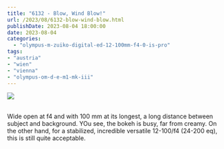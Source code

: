 ```yaml
---
title: "6132 - Blow, Wind Blow!"
url: /2023/08/6132-blow-wind-blow.html
publishDate: 2023-08-04 18:00:00
date: 2023-08-04
categories:
  - "olympus-m-zuiko-digital-ed-12-100mm-f4-0-is-pro"
tags:
- "austria"
- "wien"
- "vienna"
- "olympus-om-d-e-m1-mk-iii"
---
```

<div class="container">
<div class="center"><a target="_blank" href="https://d25zfm9zpd7gm5.cloudfront.net/1200x1200/2020/20200503_092818_lr.jpg"><img class="webfeedsFeaturedVisual" src="https://d25zfm9zpd7gm5.cloudfront.net/0600x0600/2020/20200503_092818_lr.jpg" /></a></div>
</div>
<br />

Wide open at f4 and with 100 mm at its longest, a long
distance between subject and background. YOu see, the bokeh
is busy, far from creamy. On the other hand, for a
stabilized, incredible versatile 12-100/f4 (24-200 eq), this
is still quite acceptable.
